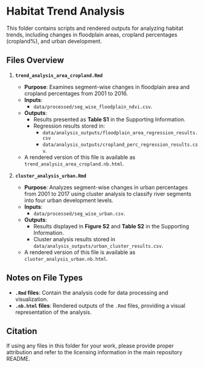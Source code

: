 # Habitat Trend Analysis

This folder contains scripts and rendered outputs for analyzing habitat trends, including changes in floodplain areas, cropland percentages (cropland%), and urban development. 

## Files Overview

1. **`trend_analysis_area_cropland.Rmd`**  
   - **Purpose**: Examines segment-wise changes in floodplain area and cropland percentages from 2001 to 2016.
   - **Inputs**: 
     - `data/processed/seg_wise_floodplain_ndvi.csv`.
   - **Outputs**: 
     - Results presented as **Table S1** in the Supporting Information.
     - Regression results stored in:
       - `data/analysis_outputs/floodplain_area_regression_results.csv`
       - `data/analysis_outputs/cropland_perc_regression_results.csv`.
   - A rendered version of this file is available as `trend_analysis_area_cropland.nb.html`.

2. **`cluster_analysis_urban.Rmd`**  
   - **Purpose**: Analyzes segment-wise changes in urban percentages from 2001 to 2017 using cluster analysis to classify river segments into four urban development levels.
   - **Inputs**: 
     - `data/processed/seg_wise_urban.csv`.
   - **Outputs**: 
     - Results displayed in **Figure S2** and **Table S2** in the Supporting Information.
     - Cluster analysis results stored in `data/analysis_outputs/urban_cluster_results.csv`.
   - A rendered version of this file is available as `cluster_analysis_urban.nb.html`.


## Notes on File Types
- **`.Rmd` files**: Contain the analysis code for data processing and visualization.
- **`.nb.html` files**: Rendered outputs of the `.Rmd` files, providing a visual representation of the analysis.

## Citation
If using any files in this folder for your work, please provide proper attribution and refer to the licensing information in the main repository README.









